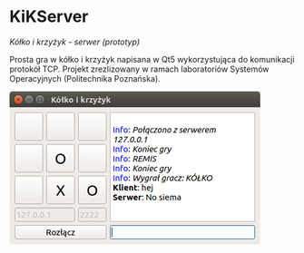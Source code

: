 # KiKServer
_Kółko i krzyżyk - serwer (prototyp)_

Prosta gra w kółko i krzyżyk napisana w Qt5 wykorzystująca do komunikacji protokół TCP. Projekt zrezlizowany w ramach laboratoriów Systemów Operacyjnych (Politechnika Poznańska).

![Demo](kikdemo.png)

